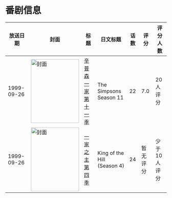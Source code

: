# 番剧信息

|放送日期|封面|标题|日文标题|话数|评分|评分人数|
|---|---|---|---|---|---|---|
|1999-09-26|<img src="https://lain.bgm.tv/pic/cover/c/fc/16/87227_bXT4t.jpg" alt="封面" style="width:150px;height:200px;object-fit:cover;">|[辛普森一家 第十一季](https://bangumi.tv/subject/87227)|The Simpsons Season 11|22|7.0|20人评分|
|1999-09-26|<img src="https://lain.bgm.tv/pic/cover/c/26/a6/126639_SmsC1.jpg" alt="封面" style="width:150px;height:200px;object-fit:cover;">|[一家之主 第四季](https://bangumi.tv/subject/126639)|King of the Hill (Season 4)|24|暂无评分|少于10人评分|
